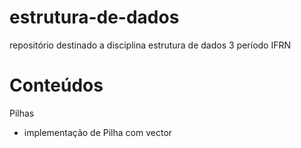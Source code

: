 # estrutura-de-dados
repositório destinado a disciplina estrutura de dados 3 período IFRN

<h1>Conteúdos</h1>

Pilhas
<ul>
  <li>implementação de Pilha com vector</li>
</ul>
